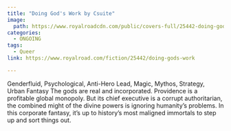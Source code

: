 ```yaml
---
title: "Doing God's Work by Csuite"
image:
  path: https://www.royalroadcdn.com/public/covers-full/25442-doing-gods-work.jpg
categories:
  - ONGOING
tags:
  - Queer
link: https://www.royalroad.com/fiction/25442/doing-gods-work

---
```

Genderfluid, Psychological, Anti-Hero Lead, Magic, Mythos, Strategy, Urban Fantasy
The gods are real and incorporated. Providence is a profitable global monopoly.
But its chief executive is a corrupt authoritarian, the combined might of the divine powers is ignoring humanity’s problems. In this corporate fantasy, it’s up to history’s most maligned immortals to step up and sort things out.

